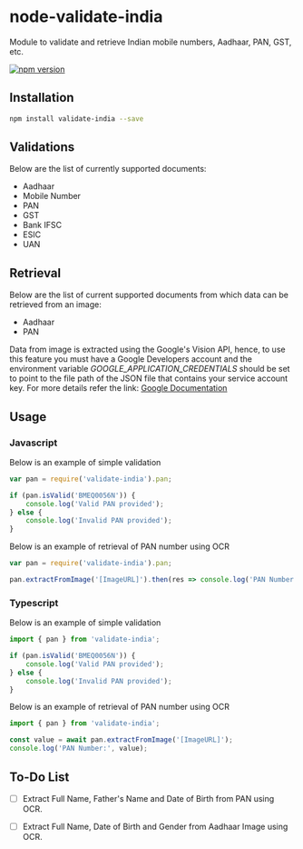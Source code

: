 # node-validate-india
Module to validate and retrieve Indian mobile numbers, Aadhaar, PAN, GST, etc.

[![npm version](https://badge.fury.io/js/validate-india.svg)](https://badge.fury.io/js/validate-india)

## Installation
```sh
npm install validate-india --save
```

## Validations
Below are the list of currently supported documents:
- Aadhaar
- Mobile Number
- PAN
- GST
- Bank IFSC
- ESIC
- UAN

## Retrieval
Below are the list of current supported documents from which data can be retrieved from an image:
- Aadhaar
- PAN

Data from image is extracted using the Google's Vision API, hence, to use this feature you must have
a Google Developers account and the environment variable *GOOGLE_APPLICATION_CREDENTIALS* should be 
set to point to the file path of the JSON file that contains your service account key. For more details
refer the link: [Google Documentation](https://cloud.google.com/vision/docs/quickstart-client-libraries)

## Usage

### Javascript

Below is an example of simple validation
```javascript
var pan = require('validate-india').pan;

if (pan.isValid('BMEQ0056N')) {
    console.log('Valid PAN provided');
} else {
    console.log('Invalid PAN provided');
}
```

Below is an example of retrieval of PAN number using OCR
```javascript
var pan = require('validate-india').pan;

pan.extractFromImage('[ImageURL]').then(res => console.log('PAN Number:', res));
```

### Typescript

Below is an example of simple validation
```typescript
import { pan } from 'validate-india';

if (pan.isValid('BMEQ0056N')) {
    console.log('Valid PAN provided');
} else {
    console.log('Invalid PAN provided');
}
```

Below is an example of retrieval of PAN number using OCR
```javascript
import { pan } from 'validate-india';

const value = await pan.extractFromImage('[ImageURL]');
console.log('PAN Number:', value);
```

## To-Do List
- [ ] Extract Full Name, Father's Name and Date of Birth from PAN using OCR.
- [ ] Extract Full Name, Date of Birth and Gender from Aadhaar Image using OCR.
  
